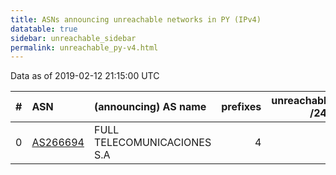 ```yaml
---
title: ASNs announcing unreachable networks in PY (IPv4)
datatable: true
sidebar: unreachable_sidebar
permalink: unreachable_py-v4.html
---
```


Data as of 2019-02-12 21:15:00 UTC


<div class="datatable-begin"></div>

|   # | ASN                                      | (announcing) AS name        |   prefixes |   unreachable /24s |
|----:|:-----------------------------------------|:----------------------------|-----------:|-------------------:|
|   0 | [AS266694](unreachable_AS266694-v4.html) | FULL TELECOMUNICACIONES S.A |          4 |                  4 |

<div class="datatable-end"></div>